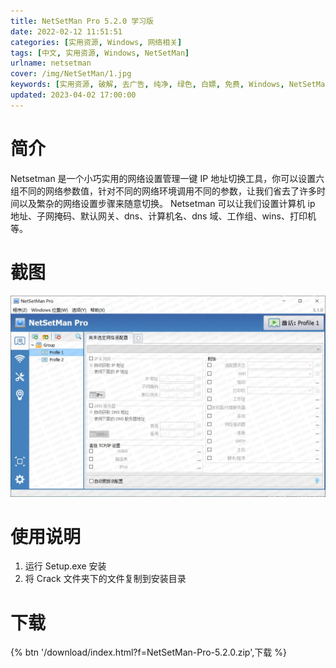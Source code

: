 ```yaml
---
title: NetSetMan Pro 5.2.0 学习版
date: 2022-02-12 11:51:51
categories: [实用资源, Windows, 网络相关]
tags: [中文, 实用资源, Windows, NetSetMan]
urlname: netsetman
cover: /img/NetSetMan/1.jpg
keywords: [实用资源, 破解, 去广告, 纯净, 绿色, 白嫖, 免费, Windows, NetSetMan]
updated: 2023-04-02 17:00:00
---
```


# 简介

Netsetman 是一个小巧实用的网络设置管理一键 IP 地址切换工具，你可以设置六组不同的网络参数值，针对不同的网络环境调用不同的参数，让我们省去了许多时间以及繁杂的网络设置步骤来随意切换。 Netsetman 可以让我们设置计算机 ip 地址、子网掩码、默认网关、dns、计算机名、dns 域、工作组、wins、打印机等。

# 截图

![](/img/NetSetMan/2.jpg)

# 使用说明

1. 运行 Setup.exe 安装
2. 将 Crack 文件夹下的文件复制到安装目录

# 下载

{% btn '/download/index.html?f=NetSetMan-Pro-5.2.0.zip',下载 %}
